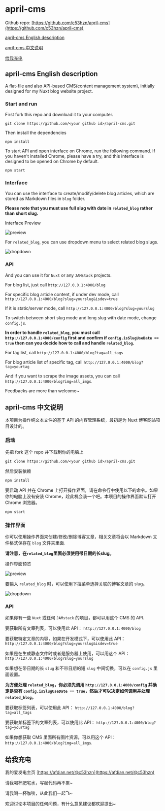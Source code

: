 # april-cms 

Github repo: [https://github.com/c53hzn/april-cms](https://github.com/c53hzn/april-cms)

[april-cms English description](#april-cms-English-description)

[april-cms 中文说明](#april-cms-中文说明)

[给我充电](#给我充电)

## april-cms English description

A flat-file and also API-based CMS(content management system), initially designed for my Nuxt blog website project.

### Start and run

First fork this repo and download it to your computer.

```
git clone https://github.com/<your github id>/april-cms.git
```

Then install the dependencies

```
npm install
```

To start API and open interface on Chrome, run the following command. If you haven't installed Chrome, please have a try, and this interface is designed to be opened on Chrome by default.

```
npm start
```

### Interface

You can use the interface to create/modify/delete blog articles, which are stored as Markdown files in `blog` folder.

**Please note that you must use full slug with date in `related_blog` rather than short slug.**

Interface Preview

![preview](img/preview.png)

For `related_blog`, you can use dropdown menu to select related blog slugs.

![dropdown](img/related_blog-dropdown.png)

### API

And you can use it for `Nuxt` or any `JAMstack` projects.

For blog list, just call `http://127.0.0.1:4000/blog`

For specific blog article content, if under dev mode, call `http://127.0.0.1:4000/blog?slug=yourslug&isdev=true`

If it is static/server mode, call `http://127.0.0.1:4000/blog?slug=yourslug`

To switch between short slug mode and long slug with date mode, change `config.js`.

**In order to handle `related_blog`, you must call `http://127.0.0.1:4000/config` first and confirm if `config.isSlugUseDate == true` then can you decide how to call and handle `related_blog`.**

For tag list, call `http://127.0.0.1:4000/blog?tag=all_tags`

For blog article list of specific tag, call `http://127.0.0.1:4000/blog?tag=yourtag`

And if you want to scrape the image assets, you can call `http://127.0.0.1:4000/blog?img=all_imgs`.

Feedbacks are more than welcome~

## april-cms 中文说明

本项目为操作纯文本文件的基于 API 的内容管理系统，最初是为 Nuxt 博客网站项目设计的。

### 启动

先把 fork 这个 repo 并下载到你的电脑上

```
git clone https://github.com/<your github id>/april-cms.git
```

然后安装依赖

```
npm install
```

要启动 API 并在 Chrome 上打开操作界面，请在命令行中使用以下的命令。如果你的电脑上没有安装 Chrome，趁此机会装一个吧。本项目的操作界面默认打开 Chrome 浏览器。

```
npm start
```

### 操作界面

你可以使用操作界面来创建/修改/删除博客文章，相关文章将会以 Markdown 文件格式保存在 `blog` 文件夹里面.

**请注意，在`related_blog`里面必须使用带日期的长slug。**

操作界面预览

![preview](img/preview.png)

要输入 `related_blog` 时，可以使用下拉菜单选择关联的博客文章的 slug。

![dropdown](img/related_blog-dropdown.png)

### API

如果你有一些 `Nuxt` 或任何 `JAMstack` 的项目，都可以用这个 CMS 的 API.

要获取所有文章列表，可以使用此 API： `http://127.0.0.1:4000/blog`

要获取特定文章的内容，如果在开发模式下，可以使用此 API： `http://127.0.0.1:4000/blog?slug=yourslug&isdev=true`

如果是在生成静态文件时或者是服务器上使用，可以用这个 API： `http://127.0.0.1:4000/blog?slug=yourslug`

如果想在带日期的长 `slug` 和不带日期的短 `slug` 中间切换，可以在 `config.js` 里面设置。

**为方便处理 `related_blog`，你必须先调用 `http://127.0.0.1:4000/config` 并确定是否有 `config.isSlugUseDate == true`，然后才可以决定如何调用并处理 `related_blog`。**

要获取标签列表，可以使用此 API： `http://127.0.0.1:4000/blog?tag=all_tags`

要获取某标签下的文章列表，可以使用此 API： `http://127.0.0.1:4000/blog?tag=yourtag`

如果你想获取 CMS 里面所有图片资源，可以用这个 API： `http://127.0.0.1:4000/blog?img=all_imgs`.

## 给我充电

我的爱发电主页 [https://afdian.net/@c53hzn](https://afdian.net/@c53hzn)

请我喝杯肥宅水，写起代码再不累~

请我喝一杯咖啡，从此我们一起飞~

欢迎讨论本项目的任何问题，有什么意见建议都欢迎提出~
